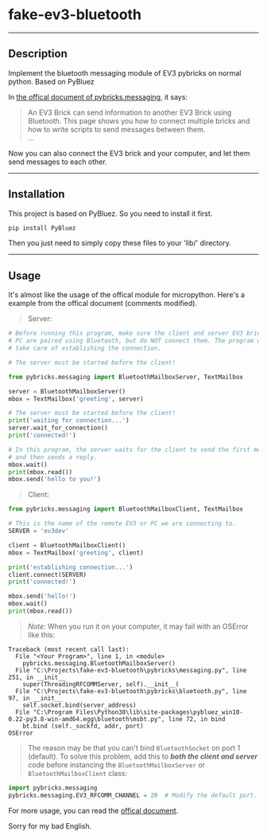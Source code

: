 # fake-ev3-bluetooth #

----------------

## Description ##

Implement the bluetooth messaging module of EV3 pybricks on normal python. Based on PyBluez

In [the offical document of pybricks.messaging](https://pybricks.github.io/ev3-micropython/messaging.html), it says:

> An EV3 Brick can send information to another EV3 Brick using Bluetooth. 
  This page shows you how to connect multiple bricks and how to write scripts to send messages between them.  
> ...

Now you can also connect the EV3 brick and your computer, and let them send messages to each other.

----------------

## Installation ##

This project is based on PyBluez.
So you need to install it first.
```bash
pip install PyBluez
```

Then you just need to simply copy these files to your 'lib/' directory.

---------------

## Usage ##

It's almost like the usage of the offical module for micropython.
Here's a example from the offical document (comments modified).

> Server: 
```python
# Before running this program, make sure the client and server EV3 bricks or 
# PC are paired using Bluetooth, but do NOT connect them. The program will
# take care of establishing the connection.

# The server must be started before the client!

from pybricks.messaging import BluetoothMailboxServer, TextMailbox

server = BluetoothMailboxServer()
mbox = TextMailbox('greeting', server)

# The server must be started before the client!
print('waiting for connection...')
server.wait_for_connection()
print('connected!')

# In this program, the server waits for the client to send the first message
# and then sends a reply.
mbox.wait()
print(mbox.read())
mbox.send('hello to you!')
```

> Client:
```python
from pybricks.messaging import BluetoothMailboxClient, TextMailbox

# This is the name of the remote EV3 or PC we are connecting to.
SERVER = 'ev3dev'

client = BluetoothMailboxClient()
mbox = TextMailbox('greeting', client)

print('establishing connection...')
client.connect(SERVER)
print('connected!')

mbox.send('hello!')
mbox.wait()
print(mbox.read())
```

> *Note:* When you run it on your computer, it may fail with an OSError like this:
```
Traceback (most recent call last):
  File "<Your Program>", line 1, in <module>
    pybricks.messaging.BluetoothMailboxServer()
  File "C:\Projects\fake-ev3-bluetooth\pybricks\messaging.py", line 251, in __init__
    super(ThreadingRFCOMMServer, self).__init__(
  File "C:\Projects\fake-ev3-bluetooth\pybricks\bluetooth.py", line 97, in __init__
    self.socket.bind(server_address)
  File "C:\Program Files\Python38\lib\site-packages\pybluez_win10-0.22-py3.8-win-amd64.egg\bluetooth\msbt.py", line 72, in bind
    bt.bind (self._sockfd, addr, port)
OSError
```
> The reason may be that you can't bind `BluetoothSocket` on port 1 (default).
  To solve this problem, add this to ***both the client and server*** code before instancing the `BluetoothMailboxServer` or `BluetoothMailboxClient` class:
```python
import pybricks.messaging
pybricks.messaging.EV3_RFCOMM_CHANNEL = 20  # Modify the default port. Other port numbers should also work.
```

For more usage, you can read the [offical document](https://pybricks.github.io/ev3-micropython/messaging.html).

Sorry for my bad English.
